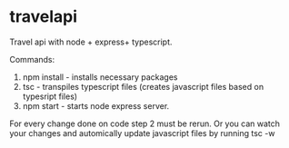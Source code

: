 # travelapi
Travel api with node + express+ typescript.

Commands:
1) npm install - installs necessary packages
2) tsc - transpiles typescript files (creates javascript files based on typesript files)
3) npm start - starts node express server.

For every change done on code step 2 must be rerun. Or you can watch your changes and automically update javascript files by running
tsc -w
